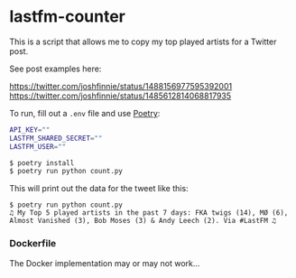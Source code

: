 # lastfm-counter

This is a script that allows me to copy my top played artists for a Twitter post.

See post examples here:

https://twitter.com/joshfinnie/status/1488156977595392001
https://twitter.com/joshfinnie/status/1485612814068817935

To run, fill out a `.env` file and use [Poetry](https://python-poetry.org/):

``` sh
API_KEY=""
LASTFM_SHARED_SECRET=""
LASTFM_USER=""
```

```sh
$ poetry install
$ poetry run python count.py
```

This will print out the data for the tweet like this:

``` shsh
$ poetry run python count.py
♫ My Top 5 played artists in the past 7 days: FKA twigs (14), MØ (6), Almost Vanished (3), Bob Moses (3) & Andy Leech (2). Via #LastFM ♫
```

### Dockerfile

The Docker implementation may or may not work...
